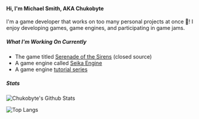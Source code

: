 #### Hi, I'm Michael Smith, AKA Chukobyte

I'm a game developer that works on too many personal projects at once 🤔!  I enjoy developing games, game engines, and participating in game jams.

##### What I'm Working On Currently

* The game titled [Serenade of the Sirens](https://store.steampowered.com/app/901000/Serenade_of_the_Sirens/) (closed source)
* A game engine called [Seika Engine](https://chukobyte.itch.io/seika)
* A game engine [tutorial series](https://chukobyte.github.io/learn-engine-dev/)

##### Stats

![Chukobyte's Github Stats](https://github-readme-stats.vercel.app/api?username=Chukobyte&show_icons=true)

![Top Langs](https://github-readme-stats.vercel.app/api/top-langs/?username=Chukobyte&layout=compact)
